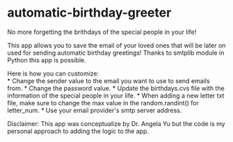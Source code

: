 # automatic-birthday-greeter

No more forgetting the brithdays of the special people in your life! 

This app allows you to save the email of your loved ones that will be later on used for sending automatic birthday greetings! Thanks to smtplib module in Python this app is possible.

Here is how you can customize:		
    * Change the sender value to the email you want to use to send emails from.
    * Change the password value.
    * Update the birthdays.cvs file with the information of the special people in your life.
    * When adding a new letter txt file, make sure to change the max value in the random.randint() for letter_num.
    * Use your email provider's smtp server address.

Disclaimer: This app was conceptualize by Dr. Angela Yu but the code is my personal approach to adding the logic to the app.
